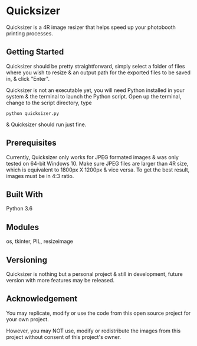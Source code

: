 # Quicksizer
Quicksizer is a 4R image resizer that helps speed up your photobooth printing processes.

## Getting Started
Quicksizer should be pretty straightforward,
simply select a folder of files where you wish to resize & an output path for the exported files to be saved in, & click "Enter".

Quicksizer is not an executable yet, you will need Python installed in your system & the terminal to launch the Python script.
Open up the terminal, change to the script directory, type 
```
python quicksizer.py
```
& Quicksizer should run just fine.

## Prerequisites
Currently, Quicksizer only works for JPEG formated images & was only tested on 64-bit Windows 10.
Make sure JPEG files are larger than 4R size, which is equivalent to 1800px X 1200px & vice versa.
To get the best result, images must be in 4:3 ratio.

## Built With
Python 3.6

## Modules
os, tkinter, PIL, resizeimage

## Versioning
Quicksizer is nothing but a personal project & still in development, future version with more features may be released.

## Acknowledgement
You may replicate, modify or use the code from this open source project for your own project.

However, you may NOT use, modify or redistribute the images from this project without consent of this project's owner.
